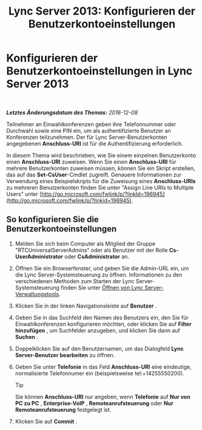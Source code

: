 ﻿---
title: 'Lync Server 2013: Konfigurieren der Benutzerkontoeinstellungen '
TOCTitle: 'Konfigurieren der Benutzerkontoeinstellungen '
ms:assetid: b7c74ecc-b924-4efc-8a56-3a5f94a9ef13
ms:mtpsurl: https://technet.microsoft.com/de-de/library/Gg412896(v=OCS.15)
ms:contentKeyID: 49295184
ms.date: 12/10/2016
mtps_version: v=OCS.15
ms.translationtype: HT
---

# Konfigurieren der Benutzerkontoeinstellungen in Lync Server 2013

 

_**Letztes Änderungsdatum des Themas:** 2016-12-08_

Teilnehmer an Einwahlkonferenzen geben ihre Telefonnummer oder Durchwahl sowie eine PIN ein, um als authentifizierte Benutzer an Konferenzen teilzunehmen. Der für Lync Server-Benutzerkonten angegebenen **Anschluss-URI** ist für die Authentifizierung erforderlich.

In diesem Thema wird beschrieben, wie Sie einem einzelnen Benutzerkonto einen **Anschluss-URI** zuweisen. Wenn Sie einen **Anschluss-URI** für mehrere Benutzerkonten zuweisen müssen, können Sie ein Skript erstellen, das auf das **Set-CsUser**-Cmdlet zugreift. Genauere Informationen zur Verwendung eines Beispielskripts für die Zuweisung eines **Anschluss-URIs** zu mehreren Benutzerkonten finden Sie unter "Assign Line URIs to Multiple Users" unter [http://go.microsoft.com/fwlink/p/?linkId=196945](http://go.microsoft.com/fwlink/p/?linkid=196945).

## So konfigurieren Sie die Benutzerkontoeinstellungen

1.  Melden Sie sich beim Computer als Mitglied der Gruppe "RTCUniversalServerAdmins" oder als Benutzer mit der Rolle **Cs-UserAdministrator** oder **CsAdministrator** an.

2.  Öffnen Sie ein Browserfenster, und geben Sie die Admin-URL ein, um die Lync Server-Systemsteuerung zu öffnen. Informationen zu den verschiedenen Methoden zum Starten der Lync Server-Systemsteuerung finden Sie unter [Öffnen von Lync Server-Verwaltungstools](lync-server-2013-open-lync-server-administrative-tools.md).

3.  Klicken Sie in der linken Navigationsleiste auf **Benutzer** .

4.  Geben Sie in das Suchfeld den Namen des Benutzers ein, den Sie für Einwahlkonferenzen konfigurieren möchten, oder klicken Sie auf **Filter hinzufügen** , um Suchfelder anzugeben, und klicken Sie dann auf **Suchen** .

5.  Doppelklicken Sie auf den Benutzernamen, um das Dialogfeld **Lync Server-Benutzer bearbeiten** zu öffnen.

6.  Geben Sie unter **Telefonie** in das Feld **Anschluss-URI** eine eindeutige, normalisierte Telefonnumer ein (beispielsweise tel:+14255550200).
    

    > [!TIP]
    > Sie können <STRONG>Anschluss-URI</STRONG> nur angeben, wenn <STRONG>Telefonie</STRONG> auf <STRONG>Nur von PC zu PC</STRONG> , <STRONG>Enterprise-VoIP</STRONG> , <STRONG>Remoteanrufsteuerung</STRONG> oder <STRONG>Nur Remoteanrufsteuerung</STRONG> festgelegt ist.



7.  Klicken Sie auf **Commit** .

